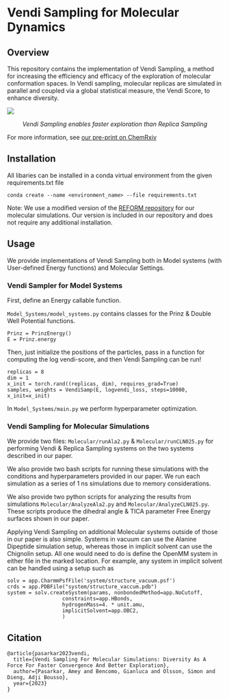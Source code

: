 # Vendi Sampling for Molecular Dynamics

## Overview

This repository contains the implementation of Vendi Sampling, a method for 
increasing the efficiency and efficacy of the exploration of molecular conformation spaces. In Vendi sampling, molecular replicas are simulated in parallel and coupled via a global statistical measure, the Vendi Score, to enhance diversity.

![](PrinzPotential.gif)

<p style="text-align:center">
<em>Vendi Sampling enables faster exploration than Replica Sampling</em>
</p>

For more information, see [our pre-print on ChemRxiv](https://chemrxiv.org/engage/chemrxiv/article-details/64a2f0abba3e99daef73a144)

## Installation

All libaries can be installed in a conda virtual environment from the given requirements.txt file

```
conda create --name <environment_name> --file requirements.txt
```

Note: We use a modified version of the [REFORM repository](https://github.com/noegroup/reform/tree/master) for our molecular simulations. Our version is included in our repository and does not require any additional installation. 

## Usage

We provide implementations of Vendi Sampling both in Model systems (with User-defined Energy functions) and Molecular Settings. 

### Vendi Sampler for Model Systems

First, define an Energy callable function.

`Model_Systems/model_systems.py` contains classes for the Prinz & Double Well Potential functions. 

```
Prinz = PrinzEnergy()
E = Prinz.energy
```

Then, just initialize the positions of the particles, pass in a function for computing the log vendi-score, and then Vendi Sampling can be run!

```
replicas = 8
dim = 1
x_init = torch.rand((replicas, dim), requires_grad=True) 
samples, weights = VendiSamp(E, logvendi_loss, steps=10000, x_init=x_init)
```

In `Model_Systems/main.py` we perform hyperparameter optimization. 

### Vendi Sampling for Molecular Simulations

We provide two files: `Molecular/runAla2.py` & `Molecular/runCLN025.py` for performing Vendi & Replica Sampling systems on the two systems described in our paper.

We also provide two bash scripts for running these simulations with the conditions and hyperparameters provided in our paper. We run each simulation as a series of 1 ns simulations due to memory considerations. 

We also provide two python scripts for analyzing the results from simulations `Molecular/AnalyzeAla2.py` and `Molecular/AnalyzeCLN025.py`. These scripts produce the dihedral angle & TICA parameter Free Energy surfaces shown in our paper. 

Applying Vendi Sampling on additional Molecular systems outside of those in our paper is also simple. Systems in vacuum can use the Alanine Dipeptide simulation setup, whereas those in implicit solvent can use the Chignolin setup. All one would need to do is define the OpenMM system in either file in the marked location. For example, any system in implicit solvent can be handled using a setup such as 

```
solv = app.CharmmPsfFile('system/structure_vacuum.psf')
crds = app.PDBFile("system/structure_vaccum.pdb")
system = solv.createSystem(params, nonbondedMethod=app.NoCutoff,
                  constraints=app.HBonds,
                  hydrogenMass=4. * unit.amu,
                  implicitSolvent=app.OBC2,
                  )
```

## Citation 

```
@article{pasarkar2023vendi,
  title={Vendi Sampling For Molecular Simulations: Diversity As A Force For Faster Convergence And Better Exploration},
  author={Pasarkar, Amey and Bencomo, Gianluca and Olsson, Simon and Dieng, Adji Bousso},
  year={2023}
}
```